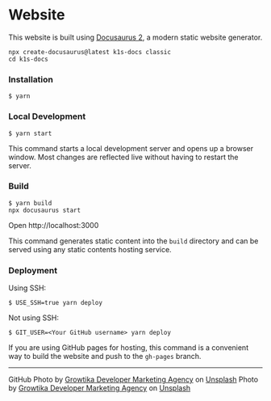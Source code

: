# Website

This website is built using [Docusaurus 2](https://docusaurus.io/), a modern static website generator.

```
npx create-docusaurus@latest k1s-docs classic
cd k1s-docs
```


### Installation

```
$ yarn
```

### Local Development

```
$ yarn start
```

This command starts a local development server and opens up a browser window. Most changes are reflected live without having to restart the server.

### Build

```
$ yarn build
npx docusaurus start
```

Open http://localhost:3000

This command generates static content into the `build` directory and can be served using any static contents hosting service.

### Deployment

Using SSH:

```
$ USE_SSH=true yarn deploy
```

Not using SSH:

```
$ GIT_USER=<Your GitHub username> yarn deploy
```

If you are using GitHub pages for hosting, this command is a convenient way to build the website and push to the `gh-pages` branch.

---

GitHub Photo by <a href="https://unsplash.com/@growtika?utm_source=unsplash&utm_medium=referral&utm_content=creditCopyText">Growtika Developer Marketing Agency</a> on <a href="https://unsplash.com/s/photos/kubernete?utm_source=unsplash&utm_medium=referral&utm_content=creditCopyText">Unsplash</a>
Photo by <a href="https://unsplash.com/@growtika?utm_source=unsplash&utm_medium=referral&utm_content=creditCopyText">Growtika Developer Marketing Agency</a> on <a href="https://unsplash.com/s/photos/kubernete?utm_source=unsplash&utm_medium=referral&utm_content=creditCopyText">Unsplash</a>
  
  